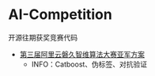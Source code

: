 # AI-Competition
开源往期获奖竞赛代码

- [第三届阿里云磐久智维算法大赛亚军方案](./3rd_PanJiu_AIOps_Competition/README.md)
  - INFO：Catboost、伪标签、对抗验证